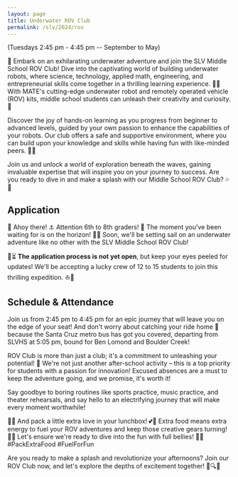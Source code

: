 ```yaml
---
layout: page
title: Underwater ROV Club
permalink: /slv/2024/rov
---
```


(Tuesdays 2:45 pm - 4:45 pm -- September to May)

🌊 Embark on an exhilarating underwater adventure and join the SLV Middle School ROV Club! Dive into the captivating world of building underwater robots, where science, technology, applied math, engineering, and entrepreneurial skills come together in a thrilling learning experience. 🔧🔬 With MATE's cutting-edge underwater robot and remotely operated vehicle (ROV) kits, middle school students can unleash their creativity and curiosity. 🚀

Discover the joy of hands-on learning as you progress from beginner to advanced levels, guided by your own passion to enhance the capabilities of your robots. Our club offers a safe and supportive environment, where you can build upon your knowledge and skills while having fun with like-minded peers. 🤝🌟

Join us and unlock a world of exploration beneath the waves, gaining invaluable expertise that will inspire you on your journey to success. Are you ready to dive in and make a splash with our Middle School ROV Club? 💦🌊

## Application

📢 Ahoy there! ⚓️ Attention 6th to 8th graders! 🎉 The moment you've been waiting for is on the horizon! 🚀🌟 Soon, we'll be setting sail on an underwater adventure like no other with the SLV Middle School ROV Club!

🚀⏳ **The application process is not yet open**, but keep your eyes peeled for updates! We'll be accepting a lucky crew of 12 to 15 students to join this thrilling expedition. ⛵🌊


## Schedule & Attendance

Join us from 2:45 pm to 4:45 pm for an epic journey that will leave you on the edge of your seat! And don't worry about catching your ride home 🚌 because the Santa Cruz metro bus has got you covered, departing from SLVHS at 5:05 pm, bound for Ben Lomond and Boulder Creek!

ROV Club is more than just a club; it's a commitment to unleashing your potential! 💪 We're not just another after-school activity – this is a top priority for students with a passion for innovation! Excused absences are a must to keep the adventure going, and we promise, it's worth it!

Say goodbye to boring routines like sports practice, music practice, and theater rehearsals, and say hello to an electrifying journey that will make every moment worthwhile!

🍱🥪 And pack a little extra love in your lunchbox! 💕🌟 Extra food means extra energy to fuel your ROV adventures and keep those creative gears turning! 🚀🔧 Let's ensure we're ready to dive into the fun with full bellies! 🌊😋 #PackExtraFood #FuelForFun

Are you ready to make a splash and revolutionize your afternoons? Join our ROV Club now, and let's explore the depths of excitement together! 🌊🔍💡

